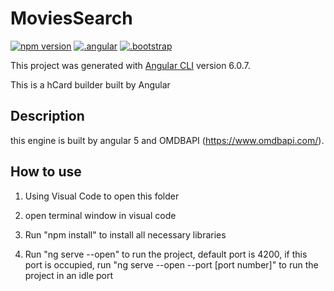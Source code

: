 # MoviesSearch

[![npm version](https://badge.fury.io/js/%40angular%2Fmaterial.svg)](https://www.npmjs.com/package/%40angular%2Fmaterial)
[![.angular](https://img.shields.io/badge/angular-5.0.0-yellow.svg)](https://github.com/angular)
[![.bootstrap](https://img.shields.io/badge/bootstrap-4.1.1-red.svg)](https://github.com/twbs/bootstrap)

This project was generated with [Angular CLI](https://github.com/angular/angular-cli) version 6.0.7.

This is a hCard builder built by Angular

## Description

this engine is built by angular 5 and OMDBAPI (https://www.omdbapi.com/).

## How to use

1. Using Visual Code to open this folder

2. open terminal window in visual code

3. Run "npm install" to install all necessary libraries

4. Run "ng serve --open" to run the project, default port is 4200, if this port is occupied, run "ng serve --open --port [port number]" to run the project in an idle port
